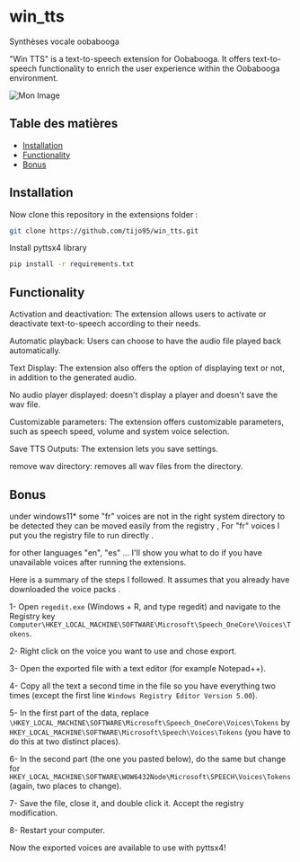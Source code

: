 # win_tts
Synthèses vocale oobabooga

"Win TTS" is a text-to-speech extension for Oobabooga. It offers text-to-speech functionality to enrich the user experience within the Oobabooga environment.

![Mon Image](https://drive.google.com/uc?export=view&id=1X0Pn-0P7h7RrxB5bOU_xHdqgxQbCyLy5)

## Table des matières

- [Installation](#installation)
- [Functionality](#functionality)
- [Bonus](#bonus)

## Installation

Now clone this repository in the extensions folder :
```bash
git clone https://github.com/tijo95/win_tts.git
```

Install pyttsx4 library
```bash
pip install -r requirements.txt
```

## Functionality

Activation and deactivation: The extension allows users to activate or deactivate text-to-speech according to their needs.

Automatic playback: Users can choose to have the audio file played back automatically.

Text Display: The extension also offers the option of displaying text or not, in addition to the generated audio.

No audio player displayed: doesn't display a player and doesn't save the wav file.

Customizable parameters: The extension offers customizable parameters, such as speech speed, volume and system voice selection.

Save TTS Outputs: The extension lets you save settings.

remove wav directory: removes all wav files from the directory. 

## Bonus

under windows11* some "fr" voices are not in the right system directory to be detected they can be moved easily from the registry , For "fr" voices I put you the registry file to run directly .

for other languages "en", "es" ... I'll show you what to do if you have unavailable voices after running the extensions.

Here is a summary of the steps I followed. It assumes that you already have downloaded the voice packs .

1- Open ```regedit.exe``` (Windows + R, and type regedit) and navigate to the Registry key ```Computer\HKEY_LOCAL_MACHINE\SOFTWARE\Microsoft\Speech_OneCore\Voices\Tokens```.

2- Right click on the voice you want to use and chose export.

3- Open the exported file with a text editor (for example Notepad++).

4- Copy all the text a second time in the file so you have everything two times (except the first line ```Windows Registry Editor Version 5.00```).

5- In the first part of the data, replace ```\HKEY_LOCAL_MACHINE\SOFTWARE\Microsoft\Speech_OneCore\Voices\Tokens``` by ```HKEY_LOCAL_MACHINE\SOFTWARE\Microsoft\Speech\Voices\Tokens``` (you have to do this at two distinct places).

6- In the second part (the one you pasted below), do the same but change for ```HKEY_LOCAL_MACHINE\SOFTWARE\WOW6432Node\Microsoft\SPEECH\Voices\Tokens``` (again, two places to change).

7- Save the file, close it, and double click it. Accept the registry modification.

8- Restart your computer.

Now the exported voices are available to use with pyttsx4!
